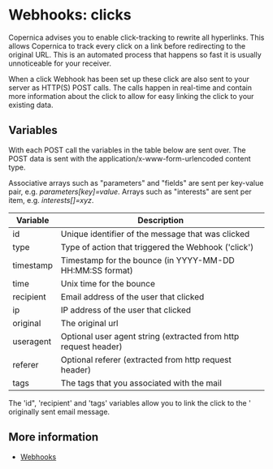 # Webhooks: clicks

Copernica advises you to enable click-tracking to rewrite all hyperlinks. 
This allows Copernica to track every click on a link before redirecting 
to the original URL. This is an automated process that happens so fast 
it is usually unnoticeable for your receiver. 

When a click Webhook has been set up these click are also sent to 
your server as HTTP(S) POST calls. The calls happen in real-time and 
contain more information about the click to allow for easy linking the 
click to your existing data. 

## Variables

With each POST call the variables in the table below are sent over. The 
POST data is sent with the application/x-www-form-urlencoded content type.

Associative arrays such as "parameters" and "fields" are sent per key-value pair,
e.g. *parameters[key]=value*.
Arrays such as "interests" are sent per item, e.g. *interests[]=xyz*.

| Variable  | Description                                                     |
|-----------|-----------------------------------------------------------------|
| id        | Unique identifier of the message that was clicked               |
| type      | Type of action that triggered the Webhook ('click')             |
| timestamp | Timestamp for the bounce (in YYYY-MM-DD HH:MM:SS format)        |
| time      | Unix time for the bounce                                        |
| recipient | Email address of the user that clicked                          |
| ip        | IP address of the user that clicked                             |
| original  | The original url                                                |
| useragent | Optional user agent string (extracted from http request header) |
| referer   | Optional referer (extracted from http request header)           |
| tags      | The tags that you associated with the mail                      |

The 'id", 'recipient' and 'tags' variables allow you to link the click to the '
originally sent email message.

## More information

* [Webhooks](./webhooks)
